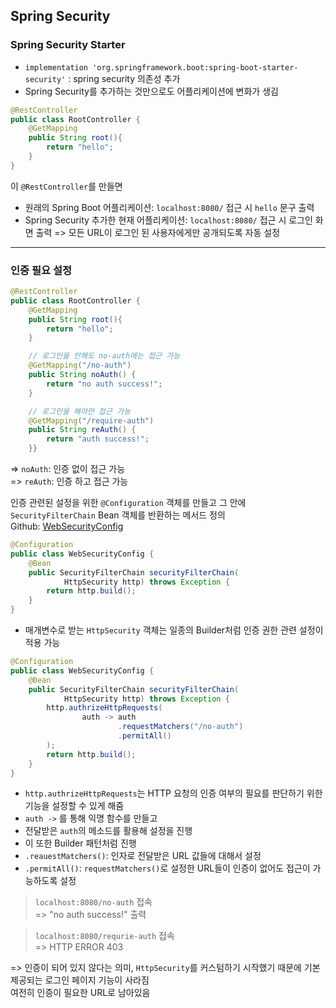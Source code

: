 ## Spring Security

### Spring Security Starter
- `implementation 'org.springframework.boot:spring-boot-starter-security'` : spring security 의존성 추가
- Spring Security를 추가하는 것만으로도 어플리케이션에 변화가 생김
```java
@RestController
public class RootController {
    @GetMapping
    public String root(){
        return "hello";
    }
}
```
이 `@RestController`를 만들면
- 원래의 Spring Boot 어플리케이션: `localhost:8080/` 접근 시 `hello` 문구 출력
- Spring Security 추가한 현재 어플리케이션: `localhost:8080/` 접근 시 로그인 화면 출력
  => 모든 URL이 로그인 된 사용자에게만 공개되도록 자동 설정

---
### 인증 필요 설정
```java
@RestController
public class RootController {
    @GetMapping
    public String root(){
        return "hello";
    }

    // 로그인을 안해도 no-auth에는 접근 가능
    @GetMapping("/no-auth")
    public String noAuth() {
        return "no auth success!";
    }

    // 로그인을 해야만 접근 가능
    @GetMapping("/require-auth")
    public String reAuth() {
        return "auth success!";
    }}
```
=> `noAuth`: 인증 없이 접근 가능   
=> `reAuth`: 인증 하고 접근 가능

인증 관련된 설정을 위한 `@Configuration` 객체를 만들고 그 안에 `SecurityFilterChain` Bean 객체를 반환하는 메서드 정의   
Github: [WebSecurityConfig](https://github.com/Jang2723/likelion-auth/blob/main/src/main/java/com/example/auth/config/WebSecurityConfig.java)
```java
@Configuration
public class WebSecurityConfig {
    @Bean
    public SecurityFilterChain securityFilterChain(
            HttpSecurity http) throws Exception {
        return http.build();
    }
}
```
- 매개변수로 받는 `HttpSecurity` 객체는 일종의 Builder처럼 인증 권한 관련 설정이 적용 가능
```java
@Configuration
public class WebSecurityConfig {
    @Bean
    public SecurityFilterChain securityFilterChain(
            HttpSecurity http) throws Exception {
        http.authrizeHttpRequests(
                auth -> auth
                        .requestMatchers("/no-auth")
                        .permitAll()
        );
        return http.build();
    }
}
```
- `http.authrizeHttpRequests`는 HTTP 요청의 인증 여부의 필요를 판단하기 위한 기능을 설정할 수 있게 해줌
- `auth ->` 를 통해 익명 함수를 만들고
- 전달받은 `auth`의 메소드를 활용해 설정을 진행
- 이 또한 Builder 패턴처럼 진행
- `.reauestMatchers()`: 인자로 전달받은 URL 값들에 대해서 설정
- `.permitAll()`: `requestMatchers()`로 설정한 URL들이 인증이 없어도 접근이 가능하도록 설정

> `localhost:8080/no-auth` 접속    
> => "no auth success!" 출력

> `localhost:8080/requrie-auth` 접속   
> => HTTP ERROR 403

=> 인증이 되어 있지 않다는 의미, `HttpSecurity`를 커스텀하기 시작했기 때문에 기본 제공되는 로그인 페이지 기능이 사라짐   
여전히 인증이 필요한 URL로 남아있음
